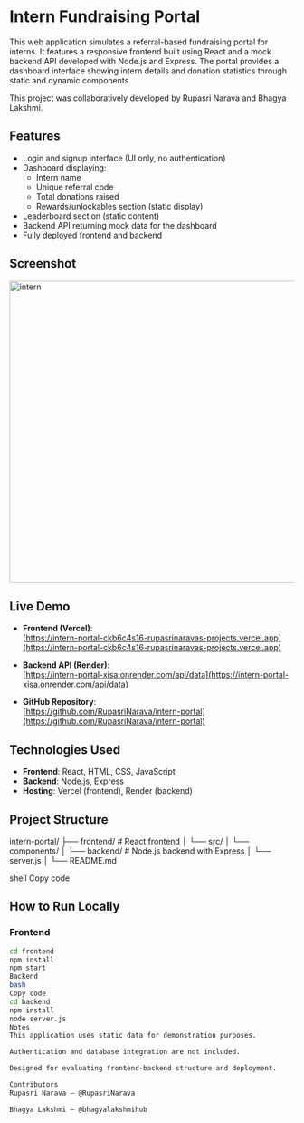 # Intern Fundraising Portal

This web application simulates a referral-based fundraising portal for interns. It features a responsive frontend built using React and a mock backend API developed with Node.js and Express. The portal provides a dashboard interface showing intern details and donation statistics through static and dynamic components.

This project was collaboratively developed by Rupasri Narava and Bhagya Lakshmi.

## Features

- Login and signup interface (UI only, no authentication)
- Dashboard displaying:
  - Intern name
  - Unique referral code
  - Total donations raised
  - Rewards/unlockables section (static display)
- Leaderboard section (static content)
- Backend API returning mock data for the dashboard
- Fully deployed frontend and backend

## Screenshot

<img width="603" height="533" alt="intern" src="https://github.com/user-attachments/assets/e4cd5e0e-6015-40e2-888e-ed0b742b6cfa" />

## Live Demo

- **Frontend (Vercel)**:  
  [https://intern-portal-ckb6c4s16-rupasrinaravas-projects.vercel.app](https://intern-portal-ckb6c4s16-rupasrinaravas-projects.vercel.app)

- **Backend API (Render)**:  
  [https://intern-portal-xisa.onrender.com/api/data](https://intern-portal-xisa.onrender.com/api/data)

- **GitHub Repository**:  
  [https://github.com/RupasriNarava/intern-portal](https://github.com/RupasriNarava/intern-portal)

## Technologies Used

- **Frontend**: React, HTML, CSS, JavaScript
- **Backend**: Node.js, Express
- **Hosting**: Vercel (frontend), Render (backend)

## Project Structure

intern-portal/
├── frontend/ # React frontend
│ └── src/
│ └── components/
│
├── backend/ # Node.js backend with Express
│ └── server.js
│
└── README.md

shell
Copy code

## How to Run Locally

### Frontend

```bash
cd frontend
npm install
npm start
Backend
bash
Copy code
cd backend
npm install
node server.js
Notes
This application uses static data for demonstration purposes.

Authentication and database integration are not included.

Designed for evaluating frontend-backend structure and deployment.

Contributors
Rupasri Narava – @RupasriNarava

Bhagya Lakshmi – @bhagyalakshmihub
